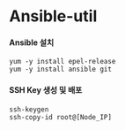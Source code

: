 # Ansible-util
#### Ansible 설치
```
yum -y install epel-release
yum -y install ansible git
```

#### SSH Key 생성 및 배포
```
ssh-keygen
ssh-copy-id root@[Node_IP]
```

